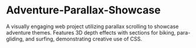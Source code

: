 # Adventure-Parallax-Showcase
A visually engaging web project utilizing parallax scrolling to showcase adventure themes. Features 3D depth effects with sections for biking, para-gliding, and surfing, demonstrating creative use of CSS.
